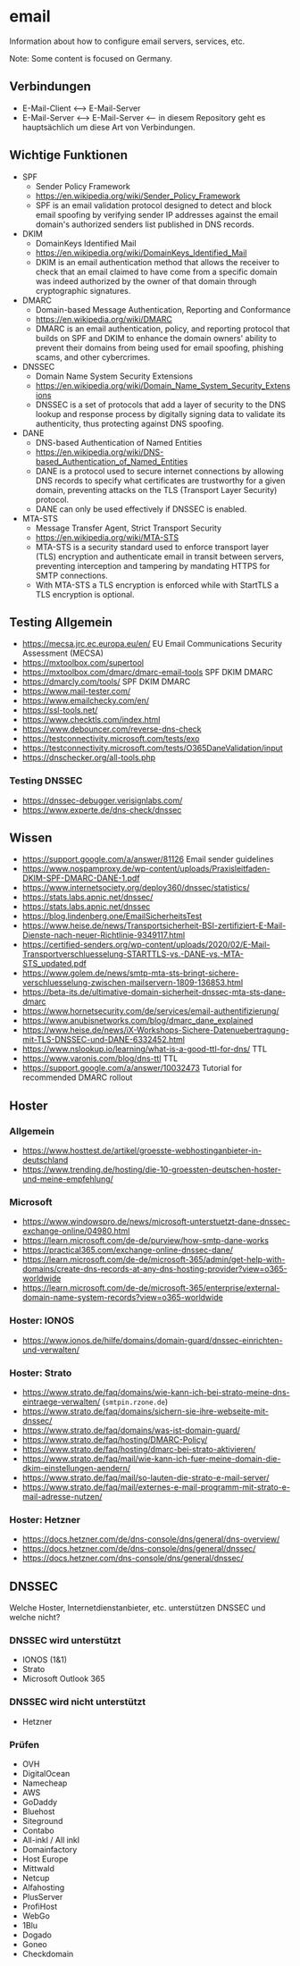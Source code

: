 # email
Information about how to configure email servers, services, etc.

Note: Some content is focused on Germany.

## Verbindungen
- E-Mail-Client <--> E-Mail-Server
- E-Mail-Server <--> E-Mail-Server <-- in diesem Repository geht es hauptsächlich um diese Art von Verbindungen.

## Wichtige Funktionen
- SPF
  - Sender Policy Framework
  - https://en.wikipedia.org/wiki/Sender_Policy_Framework
  - SPF is an email validation protocol designed to detect and block email spoofing by verifying sender IP addresses against the email domain's authorized senders list published in DNS records.
- DKIM
  - DomainKeys Identified Mail
  - https://en.wikipedia.org/wiki/DomainKeys_Identified_Mail
  - DKIM is an email authentication method that allows the receiver to check that an email claimed to have come from a specific domain was indeed authorized by the owner of that domain through cryptographic signatures.
- DMARC
  - Domain-based Message Authentication, Reporting and Conformance
  - https://en.wikipedia.org/wiki/DMARC
  - DMARC is an email authentication, policy, and reporting protocol that builds on SPF and DKIM to enhance the domain owners' ability to prevent their domains from being used for email spoofing, phishing scams, and other cybercrimes.
- DNSSEC
  - Domain Name System Security Extensions
  - https://en.wikipedia.org/wiki/Domain_Name_System_Security_Extensions
  - DNSSEC is a set of protocols that add a layer of security to the DNS lookup and response process by digitally signing data to validate its authenticity, thus protecting against DNS spoofing.
- DANE
  - DNS-based Authentication of Named Entities
  - https://en.wikipedia.org/wiki/DNS-based_Authentication_of_Named_Entities
  - DANE is a protocol used to secure internet connections by allowing DNS records to specify what certificates are trustworthy for a given domain, preventing attacks on the TLS (Transport Layer Security) protocol.
  - DANE can only be used effectively if DNSSEC is enabled.
- MTA-STS
  - Message Transfer Agent, Strict Transport Security
  - https://en.wikipedia.org/wiki/MTA-STS
  - MTA-STS is a security standard used to enforce transport layer (TLS) encryption and authenticate email in transit between servers, preventing interception and tampering by mandating HTTPS for SMTP connections.
  - With MTA-STS a TLS encryption is enforced while with StartTLS a TLS encryption is optional.

## Testing Allgemein
- https://mecsa.jrc.ec.europa.eu/en/ EU Email Communications Security Assessment (MECSA)
- https://mxtoolbox.com/supertool
- https://mxtoolbox.com/dmarc/dmarc-email-tools SPF DKIM DMARC
- https://dmarcly.com/tools/ SPF DKIM DMARC
- https://www.mail-tester.com/
- https://www.emailchecky.com/en/
- https://ssl-tools.net/
- https://www.checktls.com/index.html
- https://www.debouncer.com/reverse-dns-check
- https://testconnectivity.microsoft.com/tests/exo
- https://testconnectivity.microsoft.com/tests/O365DaneValidation/input
- https://dnschecker.org/all-tools.php

### Testing DNSSEC
- https://dnssec-debugger.verisignlabs.com/
- https://www.experte.de/dns-check/dnssec

## Wissen
- https://support.google.com/a/answer/81126 Email sender guidelines
- https://www.nospamproxy.de/wp-content/uploads/Praxisleitfaden-DKIM-SPF-DMARC-DANE-1.pdf
- https://www.internetsociety.org/deploy360/dnssec/statistics/
- https://stats.labs.apnic.net/dnssec/
- https://stats.labs.apnic.net/dnssec
- https://blog.lindenberg.one/EmailSicherheitsTest
- https://www.heise.de/news/Transportsicherheit-BSI-zertifiziert-E-Mail-Dienste-nach-neuer-Richtlinie-9349117.html
- https://certified-senders.org/wp-content/uploads/2020/02/E-Mail-Transportverschluesselung-STARTTLS-vs.-DANE-vs.-MTA-STS_updated.pdf
- https://www.golem.de/news/smtp-mta-sts-bringt-sichere-verschluesselung-zwischen-mailservern-1809-136853.html
- https://beta-its.de/ultimative-domain-sicherheit-dnssec-mta-sts-dane-dmarc
- https://www.hornetsecurity.com/de/services/email-authentifizierung/
- https://www.anubisnetworks.com/blog/dmarc_dane_explained
- https://www.heise.de/news/iX-Workshops-Sichere-Datenuebertragung-mit-TLS-DNSSEC-und-DANE-6332452.html
- https://www.nslookup.io/learning/what-is-a-good-ttl-for-dns/ TTL
- https://www.varonis.com/blog/dns-ttl TTL
- https://support.google.com/a/answer/10032473 Tutorial for recommended DMARC rollout

## Hoster
### Allgemein
- https://www.hosttest.de/artikel/groesste-webhostinganbieter-in-deutschland
- https://www.trending.de/hosting/die-10-groessten-deutschen-hoster-und-meine-empfehlung/

### Microsoft
- https://www.windowspro.de/news/microsoft-unterstuetzt-dane-dnssec-exchange-online/04980.html
- https://learn.microsoft.com/de-de/purview/how-smtp-dane-works
- https://practical365.com/exchange-online-dnssec-dane/
- https://learn.microsoft.com/de-de/microsoft-365/admin/get-help-with-domains/create-dns-records-at-any-dns-hosting-provider?view=o365-worldwide
- https://learn.microsoft.com/de-de/microsoft-365/enterprise/external-domain-name-system-records?view=o365-worldwide

### Hoster: IONOS
- https://www.ionos.de/hilfe/domains/domain-guard/dnssec-einrichten-und-verwalten/

### Hoster: Strato
- https://www.strato.de/faq/domains/wie-kann-ich-bei-strato-meine-dns-eintraege-verwalten/ (`smtpin.rzone.de`)
- https://www.strato.de/faq/domains/sichern-sie-ihre-webseite-mit-dnssec/
- https://www.strato.de/faq/domains/was-ist-domain-guard/
- https://www.strato.de/faq/hosting/DMARC-Policy/
- https://www.strato.de/faq/hosting/dmarc-bei-strato-aktivieren/
- https://www.strato.de/faq/mail/wie-kann-ich-fuer-meine-domain-die-dkim-einstellungen-aendern/
- https://www.strato.de/faq/mail/so-lauten-die-strato-e-mail-server/
- https://www.strato.de/faq/mail/externes-e-mail-programm-mit-strato-e-mail-adresse-nutzen/

### Hoster: Hetzner
- https://docs.hetzner.com/de/dns-console/dns/general/dns-overview/
- https://docs.hetzner.com/de/dns-console/dns/general/dnssec/
- https://docs.hetzner.com/dns-console/dns/general/dnssec/

## DNSSEC
Welche Hoster, Internetdienstanbieter, etc. unterstützen DNSSEC und welche nicht?

### DNSSEC wird unterstützt
- IONOS (1&1)
- Strato
- Microsoft Outlook 365

### DNSSEC wird nicht unterstützt
- Hetzner

### Prüfen
- OVH
- DigitalOcean
- Namecheap
- AWS
- GoDaddy
- Bluehost
- Siteground
- Contabo
- All-inkl / All inkl
- Domainfactory
- Host Europe
- Mittwald
- Netcup
- Alfahosting
- PlusServer
- ProfiHost
- WebGo
- 1Blu
- Dogado
- Goneo
- Checkdomain
